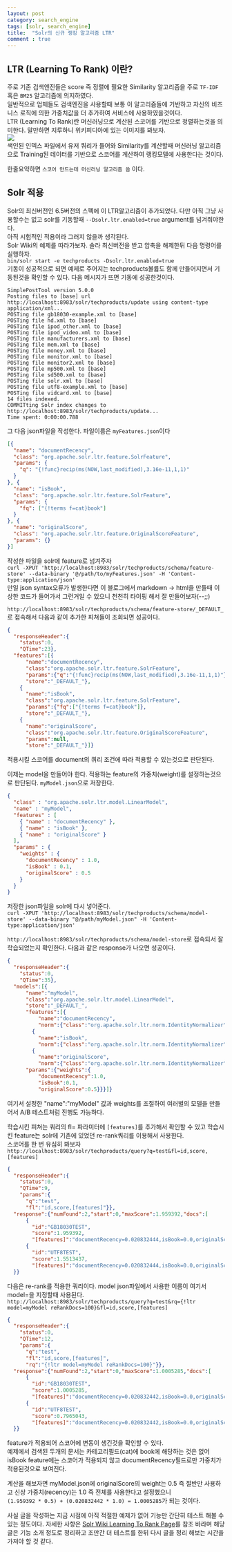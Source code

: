 ```yaml
---
layout: post
category: search_engine
tags: [solr, search_engine]
title:  "Solr의 신규 랭킹 알고리즘 LTR"
comment : true
---
```


## LTR (Learning To Rank) 이란?
주로 기존 검색엔진들은 score 즉 정렬에 필요한 Similarity 알고리즘을 주로 `TF-IDF` 혹은 `BM25` 알고리즘에 의지하였다.<br/>
일반적으로 업체들도 검색엔진을 사용할때 보통 이 알고리즘들에 기반하고 자신의 비즈니스 로직에 의한 가중치값을 더 추가하여 서비스에 사용하였을것이다.<br/>
LTR (Learning To Rank)란 머신러닝으로 계산된 스코어를 기반으로 정렬하는것을 의미한다. 말만하면 지루하니 위키피디아에 있는 이미지를 봐보자.<br/>
<img src="https://upload.wikimedia.org/wikipedia/en/thumb/f/fa/MLR-search-engine-example.png/250px-MLR-search-engine-example.png"/><br/>
색인된 인덱스 파일에서 유저 쿼리가 들어와 Similarity를 계산할때 머신러닝 알고리즘으로 Training된 데이터를 기반으로 스코어를 계산하여 랭킹모델에 사용한다는 것이다.<br/>

한줄요약하면 `스코어 만드는데 머신러닝 알고리즘 씀` 이다.

## Solr 적용
Solr의 최신버전인 6.5버전의 스펙에 이 LTR알고리즘이 추가되었다. 다만 아직 그냥 사용할수는 없고 solr를 기동할때 `--Dsolr.ltr.enabled=true` argument를 넘겨줘야한다.<br/>
아직 시험적인 적용이라 그러지 않을까 생각된다.<br/>
Solr Wiki의 예제를 따라가보자. 솔라 최신버전을 받고 압축을 해제한뒤 다음 명령어를 실행하자. <br/>
`bin/solr start -e techproducts -Dsolr.ltr.enabled=true`<br/>
기동이 성공적으로 되면 예제로 주어지는 techproducts볼륨도 함께 만들어지면서 기동된것을 확인할 수 있다. 다음 메시지가 뜨면 기동에 성공한것이다.<br/>

```shell
SimplePostTool version 5.0.0
Posting files to [base] url http://localhost:8983/solr/techproducts/update using content-type application/xml...
POSTing file gb18030-example.xml to [base]
POSTing file hd.xml to [base]
POSTing file ipod_other.xml to [base]
POSTing file ipod_video.xml to [base]
POSTing file manufacturers.xml to [base]
POSTing file mem.xml to [base]
POSTing file money.xml to [base]
POSTing file monitor.xml to [base]
POSTing file monitor2.xml to [base]
POSTing file mp500.xml to [base]
POSTing file sd500.xml to [base]
POSTing file solr.xml to [base]
POSTing file utf8-example.xml to [base]
POSTing file vidcard.xml to [base]
14 files indexed.
COMMITting Solr index changes to http://localhost:8983/solr/techproducts/update...
Time spent: 0:00:00.788
```

그 다음 json파일을 작성한다. 파일이름은 `myFeatures.json`이다
```json
[{
  "name": "documentRecency",
  "class": "org.apache.solr.ltr.feature.SolrFeature",
  "params": {
    "q": "{!func}recip(ms(NOW,last_modified),3.16e-11,1,1)"
  }
}, {
  "name": "isBook",
  "class": "org.apache.solr.ltr.feature.SolrFeature",
  "params": {
    "fq": ["{!terms f=cat}book"]
  }
}, {
  "name": "originalScore",
  "class": "org.apache.solr.ltr.feature.OriginalScoreFeature",
  "params": {}
}]
```

작성한 파일을 solr에 feature로 넘겨주자<br/>
`curl -XPUT 'http://localhost:8983/solr/techproducts/schema/feature-store' --data-binary '@/path/to/myFeatures.json' -H 'Content-type:application/json'`<br/>
만일 json syntax오류가 발생한다면 이 블로그에서 markdown -> html을 만들때 이상한 코드가 들어가서 그런거일 수 있으니 천천히 타이핑 해서 잘 만들어보자(--;;)

`http://localhost:8983/solr/techproducts/schema/feature-store/_DEFAULT_`로 접속해서 다음과 같이 추가한 피쳐들이 조회되면 성공이다.
```json
{
  "responseHeader":{
    "status":0,
    "QTime":23},
  "features":[{
      "name":"documentRecency",
      "class":"org.apache.solr.ltr.feature.SolrFeature",
      "params":{"q":"{!func}recip(ms(NOW,last_modified),3.16e-11,1,1)"},
      "store":"_DEFAULT_"},
    {
      "name":"isBook",
      "class":"org.apache.solr.ltr.feature.SolrFeature",
      "params":{"fq":["{!terms f=cat}book"]},
      "store":"_DEFAULT_"},
    {
      "name":"originalScore",
      "class":"org.apache.solr.ltr.feature.OriginalScoreFeature",
      "params":null,
      "store":"_DEFAULT_"}]}
```
적용시킬 스코어를 document의 쿼리 조건에 따라 적용할 수 있는것으로 판단된다.<br/>

이제는 model을 만들어야 한다. 적용하는 feature의 가중치(weight)를 설정하는것으로 판단된다. `myModel.json`으로 저장한다.
```json
{
  "class" : "org.apache.solr.ltr.model.LinearModel",
  "name" : "myModel",
  "features" : [
    { "name" : "documentRecency" },
    { "name" : "isBook" },
    { "name" : "originalScore" }
  ],
  "params" : {
    "weights" : {
      "documentRecency" : 1.0,
      "isBook" : 0.1,
      "originalScore" : 0.5
    }
  }
}
```

저장한 json파일을 solr에 다시 넣어준다.<br/>
`curl -XPUT 'http://localhost:8983/solr/techproducts/schema/model-store' --data-binary "@/path/myModel.json" -H 'Content-type:application/json'`<br/>

`http://localhost:8983/solr/techproducts/schema/model-store`로 접속되서 잘 학습되었는지 확인한다. 다음과 같은 response가 나오면 성공이다.<br/>
```json
{
  "responseHeader":{
    "status":0,
    "QTime":35},
  "models":[{
      "name":"myModel",
      "class":"org.apache.solr.ltr.model.LinearModel",
      "store":"_DEFAULT_",
      "features":[{
          "name":"documentRecency",
          "norm":{"class":"org.apache.solr.ltr.norm.IdentityNormalizer"}},
        {
          "name":"isBook",
          "norm":{"class":"org.apache.solr.ltr.norm.IdentityNormalizer"}},
        {
          "name":"originalScore",
          "norm":{"class":"org.apache.solr.ltr.norm.IdentityNormalizer"}}],
      "params":{"weights":{
          "documentRecency":1.0,
          "isBook":0.1,
          "originalScore":0.5}}}]}
```
여기서 설정한 "name":"myModel" 값과 weights를 조절하여 여러벌의 모델을 만들어서 A/B 테스트처럼 진행도 가능하다.

학습시킨 피쳐는 쿼리의 fl= 파라미터에 `[features]`를 추가해서 확인할 수 있고 학습시킨 feature는 solr에 기존에 있었던 re-rank쿼리를 이용해서 사용한다.<br/>
스코어를 한 번 유심히 봐보자<br/>
`http://localhost:8983/solr/techproducts/query?q=test&fl=id,score,[features]`
```json
{
  "responseHeader":{
    "status":0,
    "QTime":9,
    "params":{
      "q":"test",
      "fl":"id,score,[features]"}},
  "response":{"numFound":2,"start":0,"maxScore":1.959392,"docs":[
      {
        "id":"GB18030TEST",
        "score":1.959392,
        "[features]":"documentRecency=0.020832444,isBook=0.0,originalScore=1.959392"},
      {
        "id":"UTF8TEST",
        "score":1.5513437,
        "[features]":"documentRecency=0.020832444,isBook=0.0,originalScore=1.5513437"}]
  }}
```

다음은 re-rank를 적용한 쿼리이다. model json파일에서 사용한 이름이 여기서 model=을 지정할때 사용된다.<br/>
`http://localhost:8983/solr/techproducts/query?q=test&rq={!ltr model=myModel reRankDocs=100}&fl=id,score,[features]`
```json
{
  "responseHeader":{
    "status":0,
    "QTime":12,
    "params":{
      "q":"test",
      "fl":"id,score,[features]",
      "rq":"{!ltr model=myModel reRankDocs=100}"}},
  "response":{"numFound":2,"start":0,"maxScore":1.0005285,"docs":[
      {
        "id":"GB18030TEST",
        "score":1.0005285,
        "[features]":"documentRecency=0.020832442,isBook=0.0,originalScore=1.959392"},
      {
        "id":"UTF8TEST",
        "score":0.7965043,
        "[features]":"documentRecency=0.020832442,isBook=0.0,originalScore=1.5513437"}]
  }}
```

feature가 적용되어 스코어에 변동이 생긴것을 확인할 수 있다.<br/>
예제에서 검색된 두개의 문서는 카테고리필드(cat)에 book에 해당하는 것은 없어 isBook feature에는 스코어가 적용되지 않고 documentRecency필드로만 가중치가 적용된것으로 보여진다.<br/>

계산을 해보자면 myModel.json에 originalScore의 weight는 0.5 즉 절반만 사용하고 신상 가중치(recency)는 1.0 즉 전체를 사용한다고 설정했으니 <br/>
`(1.959392 * 0.5) + (0.020832442 * 1.0) = 1.0005285`가 되는 것이다.

사실 글을 작성하는 지금 시점에 아직 적절한 예제가 없어 기능만 간단히 테스트 해볼 수 있는 정도이다. 자세한 사항은
[Solr Wiki Learning To Rank Page](https://cwiki.apache.org/confluence/display/solr/Learning+To+Rank)를 참조 바라며 해당글은 기능 소개 정도로 정리하고 조만간 더 테스트를 한뒤 다시 글을 정리 해보는 시간을 가져야 할 것 같다.